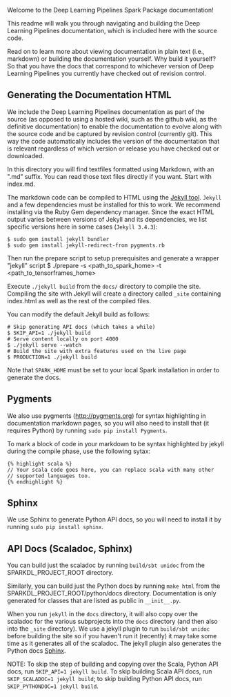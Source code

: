 Welcome to the Deep Learning Pipelines Spark Package documentation!

This readme will walk you through navigating and building the Deep Learning Pipelines documentation, which is
included here with the source code.

Read on to learn more about viewing documentation in plain text (i.e., markdown) or building the
documentation yourself. Why build it yourself? So that you have the docs that correspond to
whichever version of Deep Learning Pipelines you currently have checked out of revision control.

## Generating the Documentation HTML

We include the Deep Learning Pipelines documentation as part of the source (as opposed to using a hosted wiki, such as
the github wiki, as the definitive documentation) to enable the documentation to evolve along with
the source code and be captured by revision control (currently git). This way the code automatically
includes the version of the documentation that is relevant regardless of which version or release
you have checked out or downloaded.

In this directory you will find textfiles formatted using Markdown, with an ".md" suffix. You can
read those text files directly if you want. Start with index.md.

The markdown code can be compiled to HTML using the [Jekyll tool](http://jekyllrb.com).
`Jekyll` and a few dependencies must be installed for this to work. We recommend
installing via the Ruby Gem dependency manager. Since the exact HTML output
varies between versions of Jekyll and its dependencies, we list specific versions here
in some cases (`Jekyll 3.4.3`):

    $ sudo gem install jekyll bundler
    $ sudo gem install jekyll-redirect-from pygments.rb


Then run the prepare script to setup prerequisites and generate a wrapper "jekyll" script
	$ ./prepare -s <path_to_spark_home> -t <path_to_tensorframes_home>

Execute `./jekyll build` from the `docs/` directory to compile the site. Compiling the site with Jekyll will create a directory
called `_site` containing index.html as well as the rest of the compiled files.

You can modify the default Jekyll build as follows:

    # Skip generating API docs (which takes a while)
    $ SKIP_API=1 ./jekyll build
    # Serve content locally on port 4000
    $ ./jekyll serve --watch
    # Build the site with extra features used on the live page
    $ PRODUCTION=1 ./jekyll build

Note that `SPARK_HOME` must be set to your local Spark installation in order to generate the docs.

## Pygments

We also use pygments (http://pygments.org) for syntax highlighting in documentation markdown pages,
so you will also need to install that (it requires Python) by running `sudo pip install Pygments`.

To mark a block of code in your markdown to be syntax highlighted by jekyll during the compile
phase, use the following sytax:

    {% highlight scala %}
    // Your scala code goes here, you can replace scala with many other
    // supported languages too.
    {% endhighlight %}

## Sphinx

We use Sphinx to generate Python API docs, so you will need to install it by running
`sudo pip install sphinx`.

## API Docs (Scaladoc, Sphinx)

You can build just the scaladoc by running `build/sbt unidoc` from the SPARKDL_PROJECT_ROOT directory.

Similarly, you can build just the Python docs by running `make html` from the
SPARKDL_PROJECT_ROOT/python/docs directory. Documentation is only generated for classes that are listed as
public in `__init__.py`.

When you run `jekyll` in the `docs` directory, it will also copy over the scaladoc for the various
subprojects into the `docs` directory (and then also into the `_site` directory). We use a
jekyll plugin to run `build/sbt unidoc` before building the site so if you haven't run it (recently) it
may take some time as it generates all of the scaladoc.  The jekyll plugin also generates the
Python docs [Sphinx](http://sphinx-doc.org/).

NOTE: To skip the step of building and copying over the Scala, Python API docs, run `SKIP_API=1
jekyll build`. To skip building Scala API docs, run `SKIP_SCALADOC=1 jekyll build`; to skip building Python API docs, run `SKIP_PYTHONDOC=1 jekyll build`.

